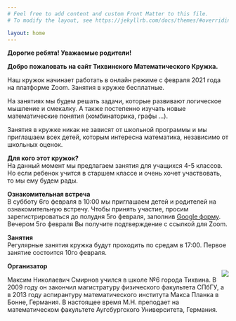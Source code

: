 ```yaml
---
# Feel free to add content and custom Front Matter to this file.
# To modify the layout, see https://jekyllrb.com/docs/themes/#overriding-theme-defaults

layout: home
---
```


<strong>Дорогие ребята! Уважаемые родители!</strong>

<strong>Добро пожаловать на сайт Тихвинского Математического Кружка.</strong>

Наш кружок начинает работать в онлайн режиме с февраля 2021 года на платформе Zoom. Занятия в кружке бесплатные.

На занятиях мы будем решать задачи, которые развивают логическое мышление и смекалку. А также постепенно изучать новые математические понятия (комбинаторика, графы ...).

Занятия в кружке никак не зависят от школьной программы и мы приглашаем всех детей, которым интересна математика, независимо от школьных оценок.

<p>
<strong>Для кого этот кружок?</strong>
<br/>
На данный момент мы предлагаем занятия для учащихся 4-5 классов. Но если ребенок учится в старшем классе и очень хочет участвовать, то мы ему будем рады.
</p>



<p>
<strong>Ознакомительная встреча</strong>
<br/>
В субботу 6го февраля в 10:00 мы приглашаем детей и родителей на ознакомительную встречу. Чтобы принять участие, просим зарегистрироваться до полудня 5го февраля, заполнив
<a href="https://docs.google.com/forms/d/e/1FAIpQLSdenMkfo545CIxowtuUlXI_qO2XaGi7tzSvRoYFFQJOEchd8Q/viewform?usp=sf_link"> Google форму</a>. Вечером 5го февраля Вы получите подтверждение с ссылкой для Zoom.
</p>

<p>
<strong>Занятия</strong>
<br/>
Регулярные занятия кружка будут проходить по средам в 17:00. Первое занятие состоится 10го февраля.
</p>


<p>
<strong>Организатор</strong>

<br/>

<img style="float: right" class="col one right" src="{{ site.baseurl }}/img/prof_pic.png">

Максим Николаевич Смирнов учился в школе №6 города Тихвина. В 2009 году он закончил магистратуру физического факультета СПбГУ, а в 2013 году аспирантуру математическoго института Макса Планка в Бонне, Германия. В настоящее время М.Н. преподает на математическом факультете Аугсбургского Университета, Германия.
</p>
